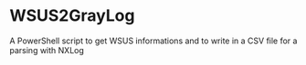 # WSUS2GrayLog
A PowerShell script to get WSUS informations and to write in a CSV file for a parsing with NXLog
